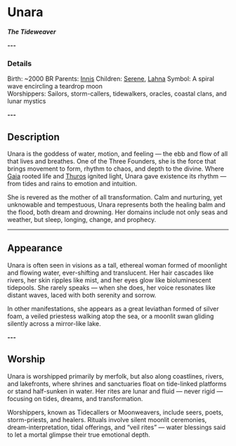 # **Unara**

**_The Tideweaver_**

**---**

### Details

Birth: \~2000 BR
Parents: [Innis](Innis.md) 
Children: [Serene](Serene.md), [Lahna](Lahna.md)
Symbol: A spiral wave encircling a teardrop moon  
Worshippers: Sailors, storm-callers, tidewalkers, oracles, coastal clans, and lunar mystics

**---**

## Description

Unara is the goddess of water, motion, and feeling — the ebb and flow of all that lives and breathes. One of the Three Founders, she is the force that brings movement to form, rhythm to chaos, and depth to the divine. Where [Gaia](Gaia.md) rooted life and [Thuros](Thuros.md) ignited light, Unara gave existence its rhythm — from tides and rains to emotion and intuition.

She is revered as the mother of all transformation. Calm and nurturing, yet unknowable and tempestuous, Unara represents both the healing balm and the flood, both dream and drowning. Her domains include not only seas and weather, but sleep, longing, change, and prophecy.

---

## Appearance

Unara is often seen in visions as a tall, ethereal woman formed of moonlight and flowing water, ever-shifting and translucent. Her hair cascades like rivers, her skin ripples like mist, and her eyes glow like bioluminescent tidepools. She rarely speaks — when she does, her voice resonates like distant waves, laced with both serenity and sorrow.

In other manifestations, she appears as a great leviathan formed of silver foam, a veiled priestess walking atop the sea, or a moonlit swan gliding silently across a mirror-like lake.

**---**

## Worship

Unara is worshipped primarily by merfolk, but also along coastlines, rivers, and lakefronts, where shrines and sanctuaries float on tide-linked platforms or stand half-sunken in water. Her rites are lunar and fluid — never rigid — focusing on tides, dreams, and transformation.

Worshippers, known as Tidecallers or Moonweavers, include seers, poets, storm-priests, and healers. Rituals involve silent moonlit ceremonies, dream-interpretation, tidal offerings, and “veil rites” — water blessings said to let a mortal glimpse their true emotional depth.